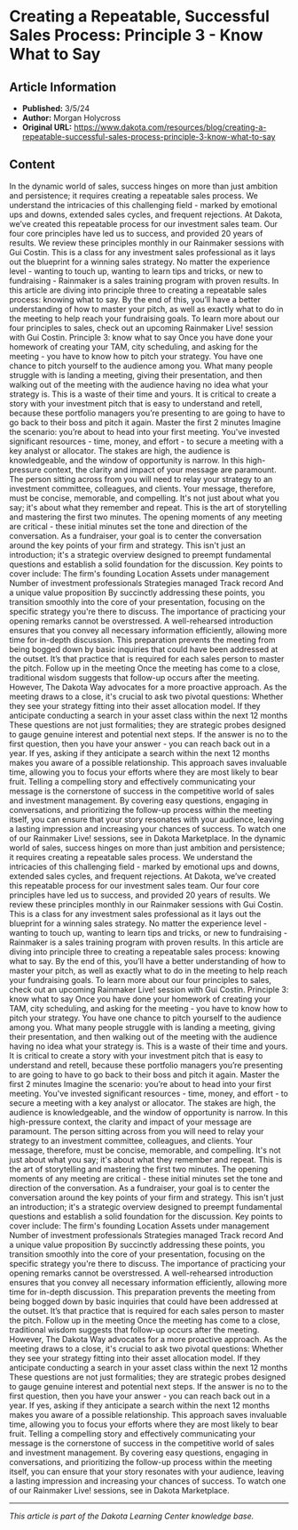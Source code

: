 # Creating a Repeatable, Successful Sales Process: Principle 3 - Know What to Say

## Article Information
- **Published:** 3/5/24
- **Author:** Morgan Holycross
- **Original URL:** https://www.dakota.com/resources/blog/creating-a-repeatable-successful-sales-process-principle-3-know-what-to-say

## Content

In the dynamic world of sales, success hinges on more than just ambition and persistence; it requires creating a repeatable sales process. We understand the intricacies of this challenging field - marked by emotional ups and downs, extended sales cycles, and frequent rejections. At Dakota, we’ve created this repeatable process for our investment sales team. Our four core principles have led us to success, and provided 20 years of results. We review these principles monthly in our Rainmaker sessions with Gui Costin. This is a class for any investment sales professional as it lays out the blueprint for a winning sales strategy. No matter the experience level - wanting to touch up, wanting to learn tips and tricks, or new to fundraising - Rainmaker is a sales training program with proven results. In this article are diving into principle three to creating a repeatable sales process: knowing what to say. By the end of this, you’ll have a better understanding of how to master your pitch, as well as exactly what to do in the meeting to help reach your fundraising goals. To learn more about our four principles to sales, check out an upcoming Rainmaker Live! session with Gui Costin. Principle 3: know what to say Once you have done your homework of creating your TAM, city scheduling, and asking for the meeting - you have to know how to pitch your strategy. You have one chance to pitch yourself to the audience among you. What many people struggle with is landing a meeting, giving their presentation, and then walking out of the meeting with the audience having no idea what your strategy is. This is a waste of their time and yours. It is critical to create a story with your investment pitch that is easy to understand and retell, because these portfolio managers you’re presenting to are going to have to go back to their boss and pitch it again. Master the first 2 minutes Imagine the scenario: you’re about to head into your first meeting. You've invested significant resources - time, money, and effort - to secure a meeting with a key analyst or allocator. The stakes are high, the audience is knowledgeable, and the window of opportunity is narrow. In this high-pressure context, the clarity and impact of your message are paramount. The person sitting across from you will need to relay your strategy to an investment committee, colleagues, and clients. Your message, therefore, must be concise, memorable, and compelling. It's not just about what you say; it's about what they remember and repeat. This is the art of storytelling and mastering the first two minutes. The opening moments of any meeting are critical - these initial minutes set the tone and direction of the conversation. As a fundraiser, your goal is to center the conversation around the key points of your firm and strategy. This isn't just an introduction; it's a strategic overview designed to preempt fundamental questions and establish a solid foundation for the discussion. Key points to cover include: The firm's founding Location Assets under management Number of investment professionals Strategies managed Track record And a unique value proposition By succinctly addressing these points, you transition smoothly into the core of your presentation, focusing on the specific strategy you're there to discuss. The importance of practicing your opening remarks cannot be overstressed. A well-rehearsed introduction ensures that you convey all necessary information efficiently, allowing more time for in-depth discussion. This preparation prevents the meeting from being bogged down by basic inquiries that could have been addressed at the outset. It’s that practice that is required for each sales person to master the pitch. Follow up in the meeting Once the meeting has come to a close, traditional wisdom suggests that follow-up occurs after the meeting. However, The Dakota Way advocates for a more proactive approach. As the meeting draws to a close, it's crucial to ask two pivotal questions: Whether they see your strategy fitting into their asset allocation model. If they anticipate conducting a search in your asset class within the next 12 months These questions are not just formalities; they are strategic probes designed to gauge genuine interest and potential next steps. If the answer is no to the first question, then you have your answer - you can reach back out in a year. If yes, asking if they anticipate a search within the next 12 months makes you aware of a possible relationship. This approach saves invaluable time, allowing you to focus your efforts where they are most likely to bear fruit. Telling a compelling story and effectively communicating your message is the cornerstone of success in the competitive world of sales and investment management. By covering easy questions, engaging in conversations, and prioritizing the follow-up process within the meeting itself, you can ensure that your story resonates with your audience, leaving a lasting impression and increasing your chances of success. To watch one of our Rainmaker Live! sessions, see in Dakota Marketplace. In the dynamic world of sales, success hinges on more than just ambition and persistence; it requires creating a repeatable sales process. We understand the intricacies of this challenging field - marked by emotional ups and downs, extended sales cycles, and frequent rejections. At Dakota, we’ve created this repeatable process for our investment sales team. Our four core principles have led us to success, and provided 20 years of results. We review these principles monthly in our Rainmaker sessions with Gui Costin. This is a class for any investment sales professional as it lays out the blueprint for a winning sales strategy. No matter the experience level - wanting to touch up, wanting to learn tips and tricks, or new to fundraising - Rainmaker is a sales training program with proven results. In this article are diving into principle three to creating a repeatable sales process: knowing what to say. By the end of this, you’ll have a better understanding of how to master your pitch, as well as exactly what to do in the meeting to help reach your fundraising goals. To learn more about our four principles to sales, check out an upcoming Rainmaker Live! session with Gui Costin. Principle 3: know what to say Once you have done your homework of creating your TAM, city scheduling, and asking for the meeting - you have to know how to pitch your strategy. You have one chance to pitch yourself to the audience among you. What many people struggle with is landing a meeting, giving their presentation, and then walking out of the meeting with the audience having no idea what your strategy is. This is a waste of their time and yours. It is critical to create a story with your investment pitch that is easy to understand and retell, because these portfolio managers you’re presenting to are going to have to go back to their boss and pitch it again. Master the first 2 minutes Imagine the scenario: you’re about to head into your first meeting. You've invested significant resources - time, money, and effort - to secure a meeting with a key analyst or allocator. The stakes are high, the audience is knowledgeable, and the window of opportunity is narrow. In this high-pressure context, the clarity and impact of your message are paramount. The person sitting across from you will need to relay your strategy to an investment committee, colleagues, and clients. Your message, therefore, must be concise, memorable, and compelling. It's not just about what you say; it's about what they remember and repeat. This is the art of storytelling and mastering the first two minutes. The opening moments of any meeting are critical - these initial minutes set the tone and direction of the conversation. As a fundraiser, your goal is to center the conversation around the key points of your firm and strategy. This isn't just an introduction; it's a strategic overview designed to preempt fundamental questions and establish a solid foundation for the discussion. Key points to cover include: The firm's founding Location Assets under management Number of investment professionals Strategies managed Track record And a unique value proposition By succinctly addressing these points, you transition smoothly into the core of your presentation, focusing on the specific strategy you're there to discuss. The importance of practicing your opening remarks cannot be overstressed. A well-rehearsed introduction ensures that you convey all necessary information efficiently, allowing more time for in-depth discussion. This preparation prevents the meeting from being bogged down by basic inquiries that could have been addressed at the outset. It’s that practice that is required for each sales person to master the pitch. Follow up in the meeting Once the meeting has come to a close, traditional wisdom suggests that follow-up occurs after the meeting. However, The Dakota Way advocates for a more proactive approach. As the meeting draws to a close, it's crucial to ask two pivotal questions: Whether they see your strategy fitting into their asset allocation model. If they anticipate conducting a search in your asset class within the next 12 months These questions are not just formalities; they are strategic probes designed to gauge genuine interest and potential next steps. If the answer is no to the first question, then you have your answer - you can reach back out in a year. If yes, asking if they anticipate a search within the next 12 months makes you aware of a possible relationship. This approach saves invaluable time, allowing you to focus your efforts where they are most likely to bear fruit. Telling a compelling story and effectively communicating your message is the cornerstone of success in the competitive world of sales and investment management. By covering easy questions, engaging in conversations, and prioritizing the follow-up process within the meeting itself, you can ensure that your story resonates with your audience, leaving a lasting impression and increasing your chances of success. To watch one of our Rainmaker Live! sessions, see in Dakota Marketplace.

---

*This article is part of the Dakota Learning Center knowledge base.*